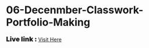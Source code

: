 # 06-Decenmber-Classwork-Portfolio-Making

<b><span style="text-align: center; font-size: large; font-weight: bolder;">Live link : </span></b> <a href="https://muiduzzaman-mahim.web.app/"> Visit Here </a></h4>
